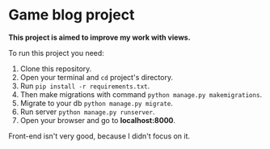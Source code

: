 <h1>Game blog project</h1>

**This project is aimed to improve my work with views.**

To run this project you need:
1. Clone this repository.
2. Open your terminal and `cd` project's directory.
3. Run `pip install -r requirements.txt`.
4. Then make migrations with command `python manage.py makemigrations`.
5. Migrate to your db `python manage.py migrate`.
6. Run server `python manage.py runserver`.
7. Open your browser and go to **<a>localhost:8000</a>**.

Front-end isn't very good, because I didn't focus on it. 